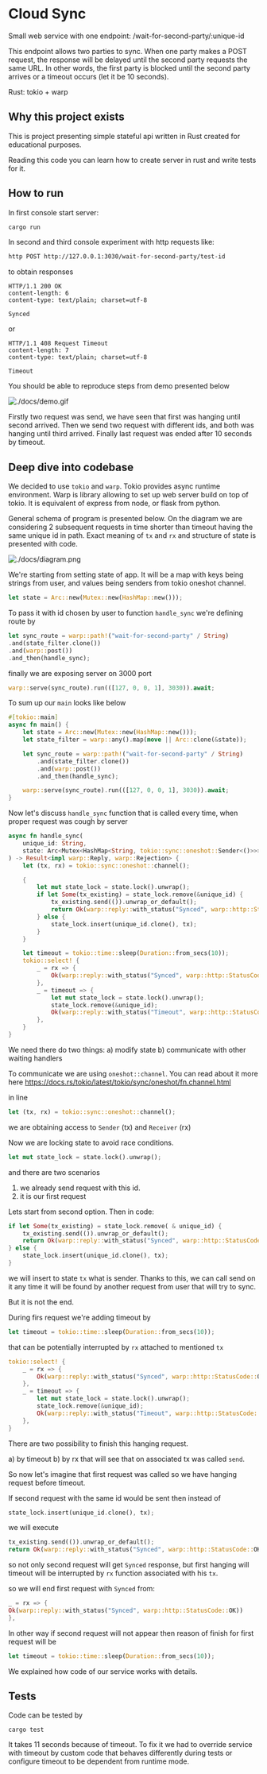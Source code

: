 # Cloud Sync

Small web service with one endpoint: /wait-for-second-party/:unique-id

This endpoint allows two parties to sync.
When one party makes a POST request, the response will be delayed until the second party requests the same URL. In other
words, the first party is blocked until the second party arrives or a timeout occurs (let it be 10 seconds).

Rust: tokio + warp

## Why this project exists

This is project presenting simple stateful api written in Rust created for educational purposes.

Reading this code you can learn how to create server in rust and write tests for it.

## How to run

In first console start server:

```bash
cargo run
```

In second and third console experiment with http requests like:

```bash
http POST http://127.0.0.1:3030/wait-for-second-party/test-id
```

to obtain responses

```http response
HTTP/1.1 200 OK
content-length: 6
content-type: text/plain; charset=utf-8

Synced
```

or

```http response
HTTP/1.1 408 Request Timeout
content-length: 7
content-type: text/plain; charset=utf-8

Timeout
```

You should be able to reproduce steps from demo presented below

![./docs/demo.gif](./docs/demo.gif)

Firstly two request was send, we have seen that first was hanging until second arrived.
Then we send two request with different ids, and both was hanging until third arrived.
Finally last request was ended after 10 seconds by timeout.

## Deep dive into codebase

We decided to use `tokio` and `warp`. Tokio provides async runtime environment.
Warp is library allowing to set up web server build on top of tokio.
It is equivalent of express from node, or flask from python.

General schema of program is presented below. On the diagram we are considering 2 subsequent 
requests in time shorter than timeout having the same unique id in path. Exact meaning of `tx` and `rx`
and structure of state is presented with code.

![./docs/diagram.png](./docs/diagram.png)

We're starting from setting state of app. It will be a map with keys
being strings from user, and values being senders from tokio oneshot channel.

```rust
let state = Arc::new(Mutex::new(HashMap::new()));
```

To pass it with id chosen by user to function `handle_sync` we're defining route by

```rust
let sync_route = warp::path!("wait-for-second-party" / String)
.and(state_filter.clone())
.and(warp::post())
.and_then(handle_sync);
```

finally we are exposing server on 3000 port

```rust
warp::serve(sync_route).run(([127, 0, 0, 1], 3030)).await;
```

To sum up our `main` looks like below

```rust
#[tokio::main]
async fn main() {
    let state = Arc::new(Mutex::new(HashMap::new()));
    let state_filter = warp::any().map(move || Arc::clone(&state));

    let sync_route = warp::path!("wait-for-second-party" / String)
        .and(state_filter.clone())
        .and(warp::post())
        .and_then(handle_sync);

    warp::serve(sync_route).run(([127, 0, 0, 1], 3030)).await;
}
```

Now let's discuss `handle_sync` function that is called every time, when proper request was cough by server

```rust
async fn handle_sync(
    unique_id: String,
    state: Arc<Mutex<HashMap<String, tokio::sync::oneshot::Sender<()>>>>,
) -> Result<impl warp::Reply, warp::Rejection> {
    let (tx, rx) = tokio::sync::oneshot::channel();

    {
        let mut state_lock = state.lock().unwrap();
        if let Some(tx_existing) = state_lock.remove(&unique_id) {
            tx_existing.send(()).unwrap_or_default();
            return Ok(warp::reply::with_status("Synced", warp::http::StatusCode::OK));
        } else {
            state_lock.insert(unique_id.clone(), tx);
        }
    }

    let timeout = tokio::time::sleep(Duration::from_secs(10));
    tokio::select! {
        _ = rx => {
            Ok(warp::reply::with_status("Synced", warp::http::StatusCode::OK))
        },
        _ = timeout => {
            let mut state_lock = state.lock().unwrap();
            state_lock.remove(&unique_id);
            Ok(warp::reply::with_status("Timeout", warp::http::StatusCode::REQUEST_TIMEOUT))
        },
    }
}
```

We need there do two things:
a) modify state
b) communicate with other waiting handlers

To communicate we are using `oneshot::channel`. You can read about it more
here https://docs.rs/tokio/latest/tokio/sync/oneshot/fn.channel.html

in line

```rust
let (tx, rx) = tokio::sync::oneshot::channel();
```

we are obtaining access to `Sender` (tx) and `Receiver` (rx)

Now we are locking state to avoid race conditions.

```rust
let mut state_lock = state.lock().unwrap();
```

and there are two scenarios

1) we already send request with this id.
2) it is our first request

Lets start from second option. Then in code:

```rust
if let Some(tx_existing) = state_lock.remove( & unique_id) {
    tx_existing.send(()).unwrap_or_default();
    return Ok(warp::reply::with_status("Synced", warp::http::StatusCode::OK));
} else {
    state_lock.insert(unique_id.clone(), tx);
}
```

we will insert to state `tx` what is sender. Thanks to this,
we can call send on it any time it will be found by another
request from user that will try to sync.

But it is not the end.

During firs request we're adding timeout by

```rust
let timeout = tokio::time::sleep(Duration::from_secs(10));
```

that can be potentially interrupted by `rx` attached to mentioned `tx`

```rust
tokio::select! {
    _ = rx => {
        Ok(warp::reply::with_status("Synced", warp::http::StatusCode::OK))
    },
    _ = timeout => {
        let mut state_lock = state.lock().unwrap();
        state_lock.remove(&unique_id);
        Ok(warp::reply::with_status("Timeout", warp::http::StatusCode::REQUEST_TIMEOUT))
    },
}
```

There are two possibility to finish this hanging request.

a) by timeout
b) by rx that will see that on associated tx was called `send`.

So now let's imagine that first request was called so we have hanging request before timeout.

If second request with the same id would be sent then instead of

```rust
state_lock.insert(unique_id.clone(), tx);
```

we will execute

```rust
tx_existing.send(()).unwrap_or_default();
return Ok(warp::reply::with_status("Synced", warp::http::StatusCode::OK));
```

so not only second request will get `Synced` response, but first hanging will
timeout will be interrupted by `rx` function associated with his `tx`.

so we will end first request with `Synced` from:

```rust
_ = rx => {
Ok(warp::reply::with_status("Synced", warp::http::StatusCode::OK))
},
```

In other way if second request will not appear then reason of finish for first request will be

```rust
let timeout = tokio::time::sleep(Duration::from_secs(10));
```

We explained how code of our service works with details.

## Tests

Code can be tested by

```
cargo test
```

It takes 11 seconds because of timeout.
To fix it we had to override service with timeout by custom code that behaves differently during tests or configure
timeout to be dependent from runtime mode.

